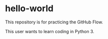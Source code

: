 # hello-world
This repository is for practicing the GitHub Flow.

This user wants to learn coding in Python 3. 
